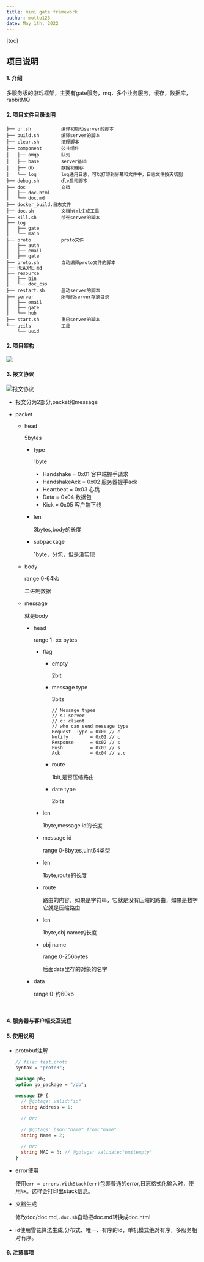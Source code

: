 ```yaml
---
title: mini gate framework
author: motto123
date: May 1th, 2022
---
```


[toc]

## 项目说明

#### 1. 介绍

​	多服务版的游戏框架，主要有gate服务，mq，多个业务服务，缓存，数据库，rabbitMQ

#### 2. 项目文件目录说明

```shell
├── br.sh        	编译和启动server的脚本
├── build.sh     	编译server的脚本
├── clear.sh     	清理脚本
├── component    	公共组件
│   ├── amqp   	 	队列
│   ├── base     	server基础
│   ├── db      	数据和缓存
│   └── log     	log通用日志，可以打印到屏幕和文件中，日志文件按天切割
├── debug.sh     	dlv启动脚本
├── doc             文档                                                  
│   ├── doc.html                                                          
│   └── doc.md  	
├── docker_build.日志文件                                       
├── doc.sh       	文档html生成工具
├── kill.sh      	杀死server的脚本
├── log           
│   ├── gate    
│   └── main                                                              
├── proto           proto文件                                                     
│   ├── auth    	
│   ├── email                                                             
│   ├── gate 	
├── proto.sh     	自动编译proto文件的脚本
├── README.md     
├── resource     
│   ├── bin                                                               
│   └── doc_css                                                           
├── restart.sh   	启动server的脚本
├── server       	所有的server存放目录
│   ├── email
│   ├── gate
│   └── hub
├── start.sh		重启server的脚本
└── utils			工具
    └── uuid

```



#### 2. 项目架构

![](https://mottopicturecloud.oss-cn-chengdu.aliyuncs.com/typora/202204151651415.png)

#### 3. 报文协议

![报文协议](https://mottopicturecloud.oss-cn-chengdu.aliyuncs.com/typora/202204071724745.png)

 - 报文分为2部分,packet和message

 - packet

   - head

     5bytes

     - type 
   
       1byte
   
       - Handshake = 0x01 客户端握手请求
       - HandshakeAck = 0x02 服务器握手ack
       - Heartbeat = 0x03 心跳
       - Data = 0x04 数据包
       - Kick = 0x05  客户端下线
   
     - len
   
       3bytes,body的长度
   
     - subpackage
   
       1byte，分包，但是没实现
   
   - body
   
     range 0-64kb
   
     二进制数据
   
   - message
   
     就是body
   
     - head
   
       range 1- xx bytes
   
       - flag
   
         - empty
   
           2bit
   
         - message type
   
           3bits
   
           ```shell
           // Message types
           // s: server
           // c: client
           // who can send message type
           Request  Type = 0x00 // c
           Notify        = 0x01 // c
           Response      = 0x02 // s
           Push          = 0x03 // s
           Ack           = 0x04 // s,c
           ```
   
         - route
   
           1bit,是否压缩路由
   
         - date type
   
           2bits
   
           
   
       - len
   
         1byte,message id的长度
   
       - message id
   
         range 0-8bytes,uint64类型
   
       - len
   
         1byte,route的长度
   
       - route
   
         路由的内容，如果是字符串，它就是没有压缩的路由，如果是数字它就是压缩路由
   
       - len
   
         1byte,obj name的长度
   
       - obj name
   
         range 0-256bytes
   
         后面data里存的对象的名字
   
     - data
   
       range 0-约60kb




   ​	

#### 4. 服务器与客户端交互流程

#### 5. 使用说明

- protobuf注解

  ```protobuf
  // file: test.proto
  syntax = "proto3";
  
  package pb;
  option go_package = "/pb";
  
  message IP {
    // @gotags: valid:"ip"
    string Address = 1;
    
    // Or:
    
    // @gotags: bson:"name" from:"name"
    string Name = 2;
  
    // Or:
    string MAC = 3; // @gotags: validate:"omitempty"
  }
  ```

  

- error使用

  使用`err = errors.WithStack(err)`包裹普通的error,日志格式化输入时，使用`%+`。这样会打印出stack信息。

- 文档生成

  修改doc/doc.md,`.doc.sh`自动把doc.md转换成doc.html

- id使用雪花算法生成,分布式、唯一、有序的id，单机模式绝对有序，多服务相对有序。

#### 6. 注意事项

